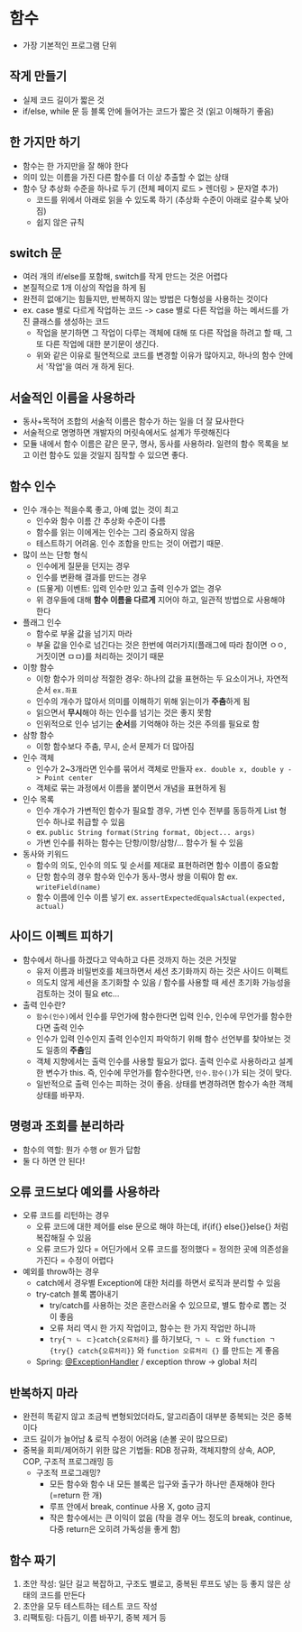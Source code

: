 # 함수
- 가장 기본적인 프로그램 단위


## 작게 만들기
- 실제 코드 길이가 짧은 것
- if/else, while 문 등 블록 안에 들어가는 코드가 짧은 것 (읽고 이해하기 좋음)


## 한 가지만 하기
- 함수는 한 가지만을 잘 해야 한다
- 의미 있는 이름을 가진 다른 함수를 더 이상 추출할 수 없는 상태
- 함수 당 추상화 수준을 하나로 두기 (전체 페이지 로드 > 렌더링 > 문자열 추가)
    * 코드를 위에서 아래로 읽을 수 있도록 하기 (추상화 수준이 아래로 갈수록 낮아짐)
    * 쉽지 않은 규칙


## switch 문
- 여러 개의 if/else를 포함해, switch를 작게 만드는 것은 어렵다
- 본질적으로 1개 이상의 작업을 하게 됨
- 완전히 없애기는 힘들지만, 반복하지 않는 방법은 다형성을 사용하는 것이다
- ex. case 별로 다르게 작업하는 코드 -> case 별로 다른 작업을 하는 메서드를 가진 클래스를 생성하는 코드
    * 작업을 분기하면 그 작업이 다루는 객체에 대해 또 다른 작업을 하려고 할 때, 그 또 다른 작업에 대한 분기문이 생긴다.
    * 위와 같은 이유로 필연적으로 코드를 변경할 이유가 많아지고, 하나의 함수 안에서 '작업'을 여러 개 하게 된다.


## 서술적인 이름을 사용하라
- 동사+목적어 조합의 서술적 이름은 함수가 하는 일을 더 잘 묘사한다
- 서술적으로 명명하면 개발자의 머릿속에서도 설계가 뚜렷해진다
- 모듈 내에서 함수 이름은 같은 문구, 명사, 동사를 사용하라. 일련의 함수 목록을 보고 이런 함수도 있을 것일지 짐작할 수 있으면 좋다.


## 함수 인수
- 인수 개수는 적을수록 좋고, 아예 없는 것이 최고
    * 인수와 함수 이름 간 추상화 수준이 다름
    * 함수를 읽는 이에게는 인수는 그리 중요하지 않음
    * 테스트하기 어려움. 인수 조합을 만드는 것이 어렵기 때문.
- 많이 쓰는 단항 형식
    * 인수에게 질문을 던지는 경우
    * 인수를 변환해 결과를 만드는 경우
    * (드물게) 이벤트: 입력 인수만 있고 출력 인수가 없는 경우
    * 위 경우들에 대해 **함수 이름을 다르게** 지어야 하고, 일관적 방법으로 사용해야 한다
- 플래그 인수
    * 함수로 부울 값을 넘기지 마라
    * 부울 값을 인수로 넘긴다는 것은 한번에 여러가지(플래그에 따라 참이면 ㅇㅇ, 거짓이면 ㅁㅁ)를 처리하는 것이기 때문
- 이항 함수
    * 이항 함수가 의미상 적절한 경우: 하나의 값을 표현하는 두 요소이거나, 자연적 순서 `ex.좌표`
    * 인수의 개수가 많아서 의미를 이해하기 위해 읽는이가 **주춤**하게 됨
    * 읽으면서 **무시**해야 하는 인수를 넘기는 것은 좋지 못함
    * 인위적으로 인수 넘기는 **순서**를 기억해야 하는 것은 주의를 필요로 함
- 삼항 함수
    * 이항 함수보다 주춤, 무시, 순서 문제가 더 많아짐
- 인수 객체
    * 인수가 2~3개라면 인수를 묶어서 객체로 만들자 `ex. double x, double y -> Point center`
    * 객체로 묶는 과정에서 이름을 붙이면서 개념을 표현하게 됨
- 인수 목록
    * 인수 개수가 가변적인 함수가 필요할 경우, 가변 인수 전부를 동등하게 List 형 인수 하나로 취급할 수 있음
    * ex. `public String format(String format, Object... args)`
    * 가변 인수를 취하는 함수는 단항/이항/삼항/... 함수가 될 수 있음
- 동사와 키워드
    * 함수의 의도, 인수의 의도 및 순서를 제대로 표현하려면 함수 이름이 중요함
    * 단항 함수의 경우 함수와 인수가 동사-명사 쌍을 이뤄야 함 ex. `writeField(name)`
    * 함수 이름에 인수 이름 넣기 ex. `assertExpectedEqualsActual(expected, actual)`


## 사이드 이펙트 피하기
- 함수에서 하나를 하겠다고 약속하고 다른 것까지 하는 것은 거짓말
    * 유저 이름과 비밀번호를 체크하면서 세션 초기화까지 하는 것은 사이드 이펙트
    * 의도치 않게 세션을 초기화할 수 있음 / 함수를 사용할 때 세션 초기화 가능성을 검토하는 것이 필요 etc...
- 출력 인수란?
    * `함수(인수)`에서 인수를 무언가에 함수한다면 입력 인수, 인수에 무언가를 함수한다면 출력 인수
    * 인수가 입력 인수인지 출력 인수인지 파악하기 위해 함수 선언부를 찾아보는 것도 일종의 **주춤**임
    * 객체 지향에서는 출력 인수를 사용할 필요가 없다. 출력 인수로 사용하라고 설계한 변수가 this. 즉, 인수에 무언가를 함수한다면, `인수.함수()`가 되는 것이 맞다.
    * 일반적으로 출력 인수는 피하는 것이 좋음. 상태를 변경하려면 함수가 속한 객체 상태를 바꾸자.


## 명령과 조회를 분리하라
- 함수의 역할: 뭔가 수행 or 뭔가 답함
- 둘 다 하면 안 된다!


## 오류 코드보다 예외를 사용하라
- 오류 코드를 리턴하는 경우
    * 오류 코드에 대한 제어를 else 문으로 해야 하는데, if{if{} else{}}else{} 처럼 복잡해질 수 있음
    * 오류 코드가 있다 = 어딘가에서 오류 코드를 정의했다 = 정의한 곳에 의존성을 가진다 = 수정이 어렵다
- 예외를 throw하는 경우
    * catch에서 경우별 Exception에 대한 처리를 하면서 로직과 분리할 수 있음
    * try-catch 블록 뽑아내기
        + try/catch를 사용하는 것은 혼란스러울 수 있으므로, 별도 함수로 뽑는 것이 좋음
        + 오류 처리 역시 한 가지 작업이고, 함수는 한 가지 작업만 하니까
        + `try{ㄱ ㄴ ㄷ}catch{오류처리}` 를 하기보다, `ㄱ ㄴ ㄷ` 와 `function ㄱ {try{} catch{오류처리}}` 와 `function 오류처리 {}` 를 만드는 게 좋음
    * Spring: [@ExceptionHandler](https://www.baeldung.com/exception-handling-for-rest-with-spring) / exception throw -> global 처리


## 반복하지 마라
- 완전히 똑같지 않고 조금씩 변형되었더라도, 알고리즘이 대부분 중복되는 것은 중복이다
- 코드 길이가 늘어남 & 로직 수정이 어려움 (손볼 곳이 많으므로)
- 중복을 회피/제어하기 위한 많은 기법들: RDB 정규화, 객체지향의 상속, AOP, COP, 구조적 프로그래밍 등
    * 구조적 프로그래밍?
        + 모든 함수와 함수 내 모든 블록은 입구와 출구가 하나만 존재해야 한다 (=return 한 개)
        + 루프 안에서 break, continue 사용 X, goto 금지
        + 작은 함수에서는 큰 이익이 없음 (작을 경우 어느 정도의 break, continue, 다중 return은 오히려 가독성을 좋게 함)


## 함수 짜기
1. 초안 작성: 일단 길고 복잡하고, 구조도 별로고, 중복된 루프도 넣는 등 좋지 않은 상태의 코드를 만든다
2. 초안을 모두 테스트하는 테스트 코드 작성
3. 리팩토링: 다듬기, 이름 바꾸기, 중복 제거 등